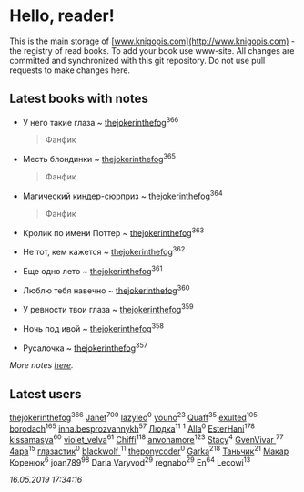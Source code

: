 # Hello, reader!
This is the main storage of [www.knigopis.com](http://www.knigopis.com) - the registry of read books.
To add your book use www-site. All changes are committed and synchronized with this git repository.
Do not use pull requests to make changes here.


## Latest books with notes
* У него такие глаза ~ [thejokerinthefog](users/317/317244423-vkontakte)<sup>366</sup>
    > Фанфик

* Месть блондинки ~ [thejokerinthefog](users/317/317244423-vkontakte)<sup>365</sup>
    > Фанфик

* Магический киндер-сюрприз ~ [thejokerinthefog](users/317/317244423-vkontakte)<sup>364</sup>
    > Фанфик

* Кролик по имени Поттер ~ [thejokerinthefog](users/317/317244423-vkontakte)<sup>363</sup>

* Не тот, кем кажется ~ [thejokerinthefog](users/317/317244423-vkontakte)<sup>362</sup>

* Еще одно лето ~ [thejokerinthefog](users/317/317244423-vkontakte)<sup>361</sup>

* Люблю тебя навечно ~ [thejokerinthefog](users/317/317244423-vkontakte)<sup>360</sup>

* У ревности твои глаза ~ [thejokerinthefog](users/317/317244423-vkontakte)<sup>359</sup>

* Ночь под ивой ~ [thejokerinthefog](users/317/317244423-vkontakte)<sup>358</sup>

* Русалочка ~ [thejokerinthefog](users/317/317244423-vkontakte)<sup>357</sup>


_More notes [here](latest_books_with_notes.md)._


## Latest users
[thejokerinthefog](users/317/317244423-vkontakte)<sup>366</sup> 
[Janet](users/108/108113656204404967440-google)<sup>700</sup> 
[lazyleo](users/116/116845519572391639637-google)<sup>0</sup> 
[youno](users/302/302928912-vkontakte)<sup>23</sup> 
[Quaff](users/122/12267158-vkontakte)<sup>35</sup> 
[exulted](users/100/100599204551896265722-google)<sup>105</sup> 
[borodach](users/157/15706320-vkontakte)<sup>165</sup> 
[inna.besprozvannykh](users/733/73323849-yandex)<sup>57</sup> 
[Людка](users/111/111038749-vkontakte)<sup>11</sup> 
[](users/114/114792281744850455512-google)<sup>1</sup> 
[Alla](users/103/103352250712959229257-google)<sup>0</sup> 
[EsterHani](users/305/30558181-vkontakte)<sup>178</sup> 
[kissamasya](users/684/68439978-vkontakte)<sup>60</sup> 
[violet_velva](users/116/116961712580551399099-google)<sup>61</sup> 
[Chiffi](users/105/105831994080785626680-google)<sup>118</sup> 
[anvonamore](users/595/5957175-vkontakte)<sup>123</sup> 
[Stacy](users/309/30902475-vkontakte)<sup>4</sup> 
[GvenVivar ](users/158/158266434925901-facebook)<sup>77</sup> 
[4apa](users/117/117392596378069249667-google)<sup>15</sup> 
[глазастик](users/115/115257673890455357280-google)<sup>0</sup> 
[blackwolf ](users/236/236639644-vkontakte)<sup>11</sup> 
[theponycoder](users/195/195144442-vkontakte)<sup>0</sup> 
[Garka](users/115/115753719718250012620-google)<sup>218</sup> 
[Таньчик](users/209/2096581563762610-facebook)<sup>21</sup> 
[Макар Коренюк](users/126/126368737-vkontakte)<sup>6</sup> 
[joan789](users/240/2401650-vkontakte)<sup>98</sup> 
[Daria Varyvod](users/829/829893410524253-facebook)<sup>29</sup> 
[regnabo](users/870/870059322-yandex)<sup>29</sup> 
[En](users/333/333646551-vkontakte)<sup>64</sup> 
[Lecowi](users/521/521873425-vkontakte)<sup>13</sup> 


_16.05.2019 17:34:16_
